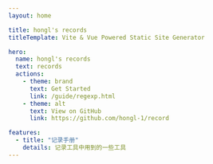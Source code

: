 ```yaml
---
layout: home

title: hongl's records
titleTemplate: Vite & Vue Powered Static Site Generator

hero:
  name: hongl's records
  text: records
  actions:
    - theme: brand
      text: Get Started
      link: /guide/regexp.html
    - theme: alt
      text: View on GitHub
      link: https://github.com/hongl-1/record

features:
  - title: "记录手册"
    details: 记录工具中用到的一些工具
---
```

